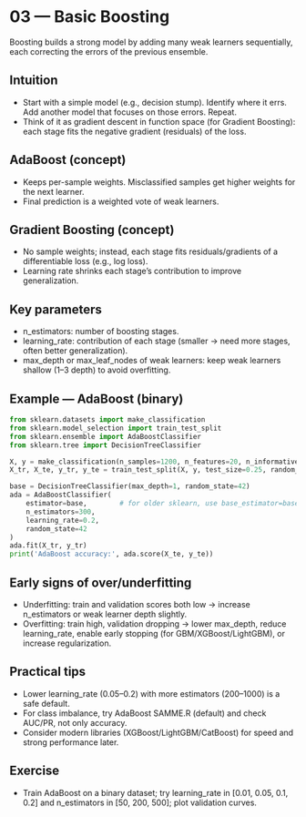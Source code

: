 # 03 — Basic Boosting

Boosting builds a strong model by adding many weak learners sequentially, each correcting the errors of the previous ensemble.

## Intuition
- Start with a simple model (e.g., decision stump). Identify where it errs. Add another model that focuses on those errors. Repeat.
- Think of it as gradient descent in function space (for Gradient Boosting): each stage fits the negative gradient (residuals) of the loss.

## AdaBoost (concept)
- Keeps per-sample weights. Misclassified samples get higher weights for the next learner.
- Final prediction is a weighted vote of weak learners.

## Gradient Boosting (concept)
- No sample weights; instead, each stage fits residuals/gradients of a differentiable loss (e.g., log loss).
- Learning rate shrinks each stage’s contribution to improve generalization.

## Key parameters
- n_estimators: number of boosting stages.
- learning_rate: contribution of each stage (smaller → need more stages, often better generalization).
- max_depth or max_leaf_nodes of weak learners: keep weak learners shallow (1–3 depth) to avoid overfitting.

## Example — AdaBoost (binary)
```python
from sklearn.datasets import make_classification
from sklearn.model_selection import train_test_split
from sklearn.ensemble import AdaBoostClassifier
from sklearn.tree import DecisionTreeClassifier

X, y = make_classification(n_samples=1200, n_features=20, n_informative=6, random_state=42)
X_tr, X_te, y_tr, y_te = train_test_split(X, y, test_size=0.25, random_state=42)

base = DecisionTreeClassifier(max_depth=1, random_state=42)
ada = AdaBoostClassifier(
    estimator=base,        # for older sklearn, use base_estimator=base
    n_estimators=300,
    learning_rate=0.2,
    random_state=42
)
ada.fit(X_tr, y_tr)
print('AdaBoost accuracy:', ada.score(X_te, y_te))
```

## Early signs of over/underfitting
- Underfitting: train and validation scores both low → increase n_estimators or weak learner depth slightly.
- Overfitting: train high, validation dropping → lower max_depth, reduce learning_rate, enable early stopping (for GBM/XGBoost/LightGBM), or increase regularization.

## Practical tips
- Lower learning_rate (0.05–0.2) with more estimators (200–1000) is a safe default.
- For class imbalance, try AdaBoost SAMME.R (default) and check AUC/PR, not only accuracy.
- Consider modern libraries (XGBoost/LightGBM/CatBoost) for speed and strong performance later.

## Exercise
- Train AdaBoost on a binary dataset; try learning_rate in [0.01, 0.05, 0.1, 0.2] and n_estimators in [50, 200, 500]; plot validation curves.
